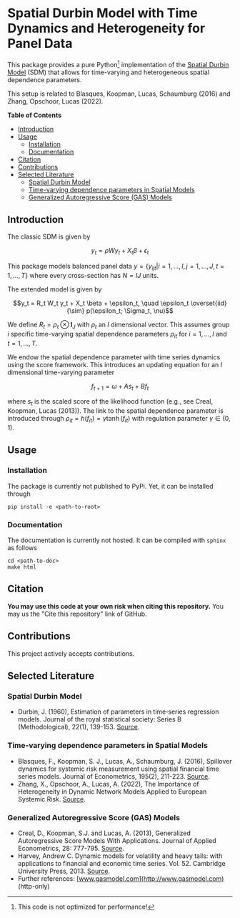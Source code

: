 # Spatial Durbin Model with Time Dynamics and Heterogeneity for Panel Data

This package provides a pure Python[^1] implementation of the [Spatial Durbin Model](https://doi.org/10.1111/j.2517-6161.1960.tb00361.x) (SDM) that allows for time-varying and heterogeneous spatial dependence parameters.

This setup is related to Blasques, Koopman, Lucas, Schaumburg (2016) and Zhang, Opschoor, Lucas (2022).

**Table of Contents**

  - [Introduction](#introduction)
  - [Usage](#usage)
    - [Installation](#installation)
    - [Documentation](#documentation)
  - [Citation](#citation)
  - [Contributions](#contributions)
  - [Selected Literature](#selected-literature)
    - [Spatial Durbin Model](#spatial-durbin-model)
    - [Time-varying dependence parameters in Spatial Models](#time-varying-dependence-parameters-in-spatial-models)
    - [Generalized Autoregressive Score (GAS) Models](#generalized-autoregressive-score-gas-models)

## Introduction

The classic SDM is given by

$$y_t = \rho W y_t + X_t \beta + \epsilon_t$$

This package models balanced panel data $y = \lbrace y_{ijt} | i=1,\ldots,I, j=1,\ldots,J, t=1,\ldots,T \rbrace$ where every cross-section has $N = IJ$ units.

The extended model is given by

$$y_t = R_t W_t y_t + X_t \beta + \epsilon_t, \quad \epsilon_t \overset{iid}{\sim} p(\epsilon_t; \Sigma_t, \nu)$$

We define $R_t = \rho_t \otimes \mathbf{I}_ J$ with $\rho_t$ an $I$ dimensional vector.
This assumes group $i$ specific time-varying spatial dependence parameters $\rho_{it}$ for $i=1, \ldots, I$ and $t = 1, \ldots, T$.

We endow the spatial dependence parameter with time series dynamics using the score framework.
This introduces an updating equation for an $I$ dimensional time-varying parameter

$$f_{t+1} = \omega + A s_t + B f_t$$

where $s_t$ is the scaled score of the likelihood function (e.g., see Creal, Koopman, Lucas (2013)).
The link to the spatial dependence parameter is introduced through $\rho_{it} = h(f_{it}) = \gamma \tanh(f_{it})$ with regulation parameter $\gamma \in (0,1)$.

## Usage

### Installation

The package is currently not published to PyPi.
Yet, it can be installed through

```
pip install -e <path-to-root>
```

### Documentation

The documentation is currently not hosted.
It can be compiled with `sphinx` as follows

```
cd <path-to-doc>
make html
```

## Citation

**You may use this code at your own risk when citing this repository.**
You may us the "Cite this repository" link of GitHub.

## Contributions

This project actively accepts contributions.

## Selected Literature

### Spatial Durbin Model

* Durbin, J. (1960), Estimation of parameters in time‐series regression models. Journal of the royal statistical society: Series B (Methodological), 22(1), 139-153. [Source](https://doi.org/10.1111/j.2517-6161.1960.tb00361.x).

### Time-varying dependence parameters in Spatial Models

* Blasques, F., Koopman, S. J., Lucas, A., Schaumburg, J. (2016), Spillover dynamics for systemic risk measurement using spatial financial time series models. Journal of Econometrics, 195(2), 211-223. [Source](https://doi.org/10.1016/j.jeconom.2016.09.001).
* Zhang, X., Opschoor, A., Lucas, A. (2022), The Importance of Heterogeneity in Dynamic Network Models Applied to European Systemic Risk. [Source](https://opschooranne.files.wordpress.com/2022/02/heterogeneity_in_dynamic_networks_2022-1.pdf).

### Generalized Autoregressive Score (GAS) Models

* Creal, D., Koopman, S.J. and Lucas, A. (2013), Generalized Autoregressive Score Models With Applications. Journal of Applied Econometrics, 28: 777-795. [Source](https://onlinelibrary.wiley.com/doi/10.1002/jae.1279).
* Harvey, Andrew C. Dynamic models for volatility and heavy tails: with applications to financial and economic time series. Vol. 52. Cambridge University Press, 2013. [Source](https://www.cambridge.org/core/books/dynamic-models-for-volatility-and-heavy-tails/896F9D5220C4DD2CA675846F888F0BF0).
* Further references: [www.gasmodel.com](http://www.gasmodel.com) (http-only)

[^1]: This code is not optimized for performance!